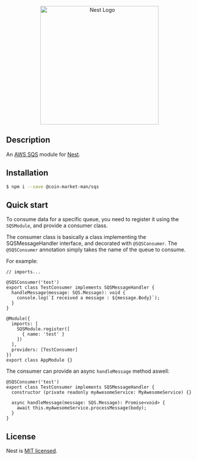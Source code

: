 <p align="center">
  <a href="http://nestjs.com/" target="blank"><img src="https://nestjs.com/img/logo_text.svg" width="320" alt="Nest Logo" /></a>
</p>

## Description

An <a href="https://aws.amazon.com/sqs/" target="blank">AWS SQS</a> module for <a href="http://nestjs.com" target="blank">Nest</a>.

## Installation

```bash
$ npm i --save @coin-market-man/sqs
```

## Quick start

To consume data for a specific queue, you need to register it using the `SQSModule`, and provide a consumer class.

The consumer class is basically a class implementing the SQSMessageHandler interface, and decorated with `@SQSConsumer`. The `@SQSConsumer` annotation simply takes the name of the queue to consume.

For example:

```TS
// imports...

@SQSConsumer('test')
export class TestConsumer implements SQSMessageHandler {
  handleMessage(message: SQS.Message): void {
    console.log(`I received a message : ${message.Body}`);
  }
}

@Module({
  imports: [
    SQSModule.register([
      { name: 'test' }
    ])
  ],
  providers: [TestConsumer]
})
export class AppModule {}
```
The consumer can provide an async `handleMessage` method aswell:
```TS
@SQSConsumer('test')
export class TestConsumer implements SQSMessageHandler {
  constructor (private readonly myAwesomeService: MyAwesomeService) {}

  async handleMessage(message: SQS.Message): Promise<void> {
    await this.myAwesomeService.processMessage(body);
  }
}
```

## License

  Nest is [MIT licensed](LICENSE).
